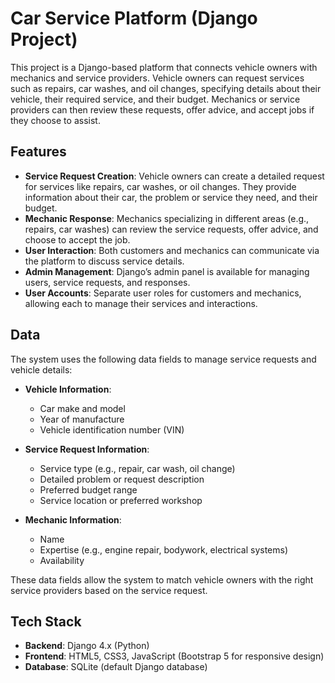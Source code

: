 # Car Service Platform (Django Project)

This project is a Django-based platform that connects vehicle owners with mechanics and service providers. Vehicle owners can request services such as repairs, car washes, and oil changes, specifying details about their vehicle, their required service, and their budget. Mechanics or service providers can then review these requests, offer advice, and accept jobs if they choose to assist.

## Features

- **Service Request Creation**: Vehicle owners can create a detailed request for services like repairs, car washes, or oil changes. They provide information about their car, the problem or service they need, and their budget.
- **Mechanic Response**: Mechanics specializing in different areas (e.g., repairs, car washes) can review the service requests, offer advice, and choose to accept the job.
- **User Interaction**: Both customers and mechanics can communicate via the platform to discuss service details.
- **Admin Management**: Django’s admin panel is available for managing users, service requests, and responses.
- **User Accounts**: Separate user roles for customers and mechanics, allowing each to manage their services and interactions.

## Data

The system uses the following data fields to manage service requests and vehicle details:

- **Vehicle Information**:
  - Car make and model
  - Year of manufacture
  - Vehicle identification number (VIN)
  
- **Service Request Information**:
  - Service type (e.g., repair, car wash, oil change)
  - Detailed problem or request description
  - Preferred budget range
  - Service location or preferred workshop
  
- **Mechanic Information**:
  - Name
  - Expertise (e.g., engine repair, bodywork, electrical systems)
  - Availability
  
These data fields allow the system to match vehicle owners with the right service providers based on the service request.

## Tech Stack

- **Backend**: Django 4.x (Python)
- **Frontend**: HTML5, CSS3, JavaScript (Bootstrap 5 for responsive design)
- **Database**: SQLite (default Django database)
